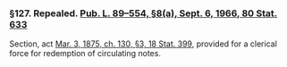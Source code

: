 ### §127. Repealed. [Pub. L. 89–554, §8(a), Sept. 6, 1966, 80 Stat. 633](/statviewer.htm?volume=80&page=633) ###

Section, act [Mar. 3, 1875, ch. 130, §3, 18 Stat. 399](/statviewer.htm?volume=18&page=399), provided for a clerical force for redemption of circulating notes.